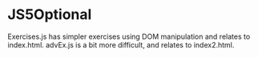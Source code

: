 # JS5Optional

Exercises.js has simpler exercises using DOM manipulation and relates to index.html. advEx.js is a bit more difficult, and relates to index2.html.
